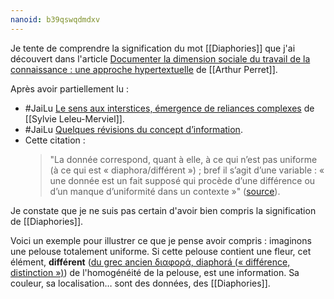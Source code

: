 ```yaml
---
nanoid: b39qswqdmdxv
---
```

Je tente de comprendre la signification du mot [[Diaphories]] que j'ai découvert dans l'article [Documenter la dimension sociale du travail de la connaissance : une approche hypertextuelle](https://www.arthurperret.fr/articles/2023-10-20-documenter-la-dimension-sociale-du-travail-de-la-connaissance.html) de [[Arthur Perret]].

Après avoir partiellement lu :

-  #JaiLu [Le sens aux interstices, émergence de reliances complexes](https://hal.science/hal-00526508) de [[Sylvie Leleu-Merviel]].
- #JaiLu [Quelques révisions du concept d’information](https://hal.science/hal-00695777/document).
- Cette citation :
  > "La donnée correspond, quant à elle, à ce qui n’est pas uniforme (à ce qui est « diaphora/différent ») ; bref il s’agit d’une variable : « une donnée est un fait supposé qui procède d’une différence ou d’un manque d’uniformité dans un contexte »" ([source](https://hal.science/hal-01423627/document)).

Je constate que je ne suis pas certain d'avoir bien compris la signification de [[Diaphories]].

Voici un exemple pour illustrer ce que je pense avoir compris : imaginons une pelouse totalement uniforme. Si cette pelouse contient une fleur, cet élément, **différent** ([du grec ancien διαφορά, diaphorá (« différence, distinction »)](https://fr.wiktionary.org/wiki/diaphore)) de l'homogénéité de la pelouse, est une information. Sa couleur, sa localisation… sont des données, des [[Diaphories]].

